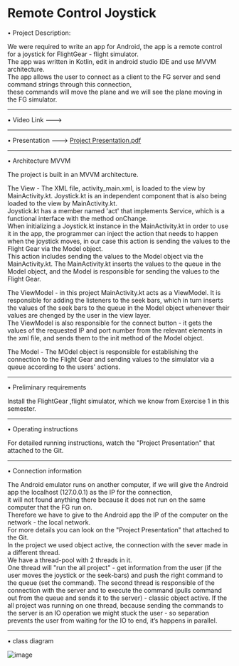 # Remote Control Joystick

• Project Description:

We were required to write an app for Android, the app is a remote control for a joystick for FlightGear - flight simulator.  
The app was written in Kotlin, edit in android studio IDE and use MVVM architecture.  
The app allows the user to connect as a client to the FG server and send command strings through this connection,  
these commands will move the plane and we will see the plane moving in the FG simulator.  
_______________________________________________________________________________________________________
• Video Link --->
_______________________________________________________________________________________________________
• Presentation --->  [Project Presentation.pdf](https://github.com/ShellyNR/Remote-Joystick/files/6721598/Project.Presentation.pdf)

_______________________________________________________________________________________________________
• Architecture MVVM

The project is built in an MVVM architecture.

The View - The XML file, activity_main.xml, is loaded to the view by MainActivity.kt. Joystick.kt is an independent component that is also being loaded to the view by MainActivity.kt.  
Joystick.kt has a member named 'act' that implements Service, which is a functional interface with the method onChange.  
When initializing a Joystick.kt instance in the MainActivity.kt in order to use it in the app, the programmer can inject  the action that needs to happen when the joystick moves, in our case this action is sending the values to the Flight Gear via the Model object.  
This action includes sending the values to the Model object via the MainActivity.kt. The MainActivity.kt inserts the values to the queue in the Model object, and the Model is responsible for sending the values to the Flight Gear.  

The ViewModel - in this project MainActivity.kt acts as a ViewModel. It is responsible for adding the listeners to the seek bars, which in turn inserts the values of the seek bars to the queue in the Model object whenever their values are chenged by the user in the view layer.  
The ViewModel is also responsible for the connect button - it gets the values of the requested IP and port number from the relevant elements in the xml file, and sends them to the init method of the Model object.  

The Model  - The MOdel object is responsible for establishing the connection to the Flight Gear and sending values to the simulator via a queue according to the users' actions.  
_______________________________________________________________________________________________________
• Preliminary requirements

Install the FlightGear ,flight simulator, which we know from Exercise 1 in this semester.  
_______________________________________________________________________________________________________

• Operating instructions

For detailed running instructions, watch the "Project Presentation" that attached to the Git.  
_______________________________________________________________________________________________________
• Connection information

The Android emulator runs on another computer, if we will give the Android app the localhost (127.0.0.1) as the IP for the connection,  
it will not found anything there because it does not run on the same computer that the FG run on.  
Therefore we have to give to the Android app the IP of the computer on the network - the local network.  
For more details you can look on the "Project Presentation" that attached to the Git.  
In the project we used object active, the connection with the sever made in a different thread.  
We have a thread-pool with 2 threads in it.  
One thread will "run the all project" - get information from the user (if the user moves the joystick or the seek-bars) and push the right command to the queue (set the command).
The second thread is responsible of the connection with the server and to execute the command (pulls command out from the queue and sends it to the server) - classic object active.
If the all project was running on one thread, because sending the commands to the server is an IO operation we might stuck the user - so separation prevents the user from waiting for the IO to end, it’s happens in parallel.
_______________________________________________________________________________________________________

• class diagram 

![image](https://user-images.githubusercontent.com/82324960/123545056-ea231f00-d75e-11eb-8808-88970124371b.png)

